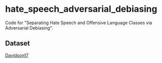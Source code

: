 # hate_speech_adversarial_debiasing
Code for "Separating Hate Speech and Offensive Language Classes via Adversarial Debiasing".

## Dataset
[Davidson17](https://github.com/ShuzhouYuan/hate-speech-and-offensive-language/tree/master/data)
